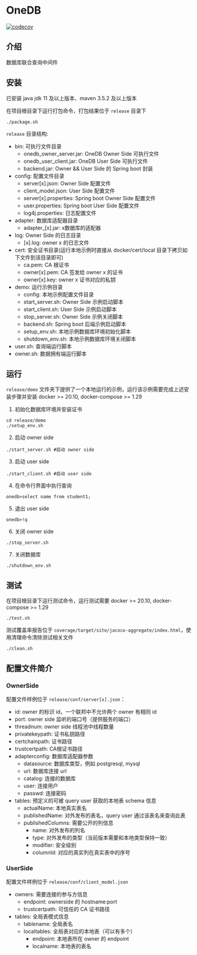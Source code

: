 # OneDB

[![codecov](https://codecov.io/gh/BUAA-BDA/Hu-Fu/branch/develop/graph/badge.svg?token=QJBEGGNL2P)](https://codecov.io/gh/BUAA-BDA/Hu-Fu)

## 介绍
数据库联合查询中间件

## 安装
已安装 java jdk 11 及以上版本、maven 3.5.2 及以上版本

在项目根目录下运行打包命令，打包结果位于 `release` 目录下

```
./package.sh
```

`release` 目录结构:

- bin: 可执行文件目录
    - onedb_owner_server.jar: OneDB Owner Side 可执行文件
    - onedb_user_client.jar: OneDB User Side 可执行文件
    - backend.jar: Owner && User Side 的 Spring boot 封装
- config: 配置文件目录
    - server[x].json: Owner Side 配置文件
    - client_model.json: User Side 配置文件
    - server[x].properties: Spring boot Owner Side 配置文件
    - user.properties: Spring boot User Side 配置文件
    - log4j.properties: 日志配置文件
- adapter: 数据库适配器目录
    - adapter_[x].jar: x数据库的适配器
- log: Owner Side 的日志目录
    - [x].log: owner x 的日志文件
- cert: 安全证书目录(运行本地示例时直接从 docker/cert/local 目录下拷贝如下文件到该目录即可)
    - ca.pem: CA 根证书
    - owner[x].pem: CA 签发给 owner x 的证书
    - owner[x].key: owner x 证书对应的私钥
- demo: 运行示例目录
    - config: 本地示例配置文件目录
    - start_server.sh: Owner Side 示例启动脚本
    - start_client.sh: User Side 示例启动脚本
    - stop_server.sh: Owner Side 示例关闭脚本
    - backend.sh: Spring boot 后端示例启动脚本
    - setup_env.sh: 本地示例数据库环境初始化脚本
    - shutdown_env.sh: 本地示例数据库环境关闭脚本
- user.sh: 查询端运行脚本
- owner.sh: 数据拥有端运行脚本

## 运行
`release/demo` 文件夹下提供了一个本地运行的示例，运行该示例需要完成上述安装步骤并安装 docker >= 20.10, docker-compose >= 1.29

1. 初始化数据库环境并安装证书
```
cd release/demo
./setup_env.sh
```
2. 启动 owner side

```
./start_server.sh #启动 owner side
```

3. 启动 user side

```
./start_client.sh #启动 user side
```

4. 在命令行界面中执行查询
```
onedb>select name from student1;
```

5. 退出 user side
```
onedb>!q
```
6. 关闭 owner side
```
./stop_server.sh
```
7. 关闭数据库
```
./shutdown_env.sh
```

## 测试

在项目根目录下运行测试命令，运行测试需要 docker >= 20.10, docker-compose >= 1.29

```
./test.sh
```

测试覆盖率报告位于 `coverage/target/site/jacoco-aggregate/index.html`，使用清理命令清除测试相关文件

```
./clean.sh
```

## 配置文件简介

### OwnerSide

配置文件样例位于 `release/conf/server[x].json`：
- id: owner 的标识 id，一个联邦中不允许两个 owner 有相同 id
- port: owner side 监听的端口号（提供服务的端口）
- threadnum: owner side 线程池中线程数量
- privatekeypath: 证书私钥路径
- certchainpath: 证书路径
- trustcertpath: CA根证书路径
- adapterconfig: 数据库适配器参数
    - datasource: 数据库类型，例如 postgresql, mysql
    - url: 数据库连接 url
    - catalog: 连接的数据库
    - user: 连接用户
    - passwd: 连接密码
- tables: 预定义的可被 query user 获取的本地表 schema 信息
    - actualName: 本地真实表名
    - publishedName: 对外发布的表名，query user 通过该表名来查询此表
    - publishedColumns: 需要公开的列信息
        - name: 对外发布的列名
        - type: 对外发布的类型（当前版本需要和本地类型保持一致）
        - modifier: 安全级别
        - columnId: 对应的真实列在真实表中的序号


### UserSide

配置文件样例位于 `release/conf/client_model.json`

- owners: 需要连接的参与方信息
    - endpoint: ownerside 的 hostname:port
    - trustcertpath: 可信任的 CA 证书路径
- tables: 全局表模式信息
    - tablename: 全局表名
    - localtables: 全局表对应的本地表（可以有多个）
        - endpoint: 本地表所在 owner 的 endpoint
        - localname: 本地表的表名
